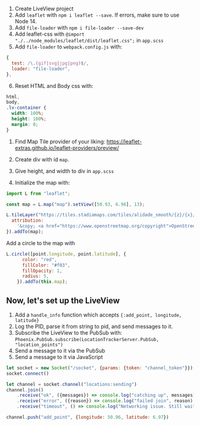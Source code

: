 1. Create LiveView project
2. Add `leaflet` with `npm i leaflet --save`. If errors, make sure to use Node 14.
3. Add `file-loader` with `npm i file-loader --save-dev`
4. Add leaflet-css with `@import "./../node_modules/leaflet/dist/leaflet.css";` in `app.scss`
5. Add `file-loader` to `webpack.config.js` with: 
```js
{
  test: /\.(gif|svg|jpg|png)$/,
  loader: "file-loader",
},
```

6. Reset HTML and Body css with:
```css
html,
body,
.lv-container {
  width: 100%;
  height: 100%;
  margin: 0;
}
```
1. Find Map Tile provider of your liking: https://leaflet-extras.github.io/leaflet-providers/preview/
   

2. Create div with id `map`.
3. Give height, and width to div in `app.scss`
4. Initialize the map with:
```js
import L from "leaflet";

const map = L.map("map").setView([50.93, 6.96], 13);

L.tileLayer("https://tiles.stadiamaps.com/tiles/alidade_smooth/{z}/{x}/{y}.png", {
  attribution:
    '&copy; <a href="https://www.openstreetmap.org/copyright">OpenStreetMap</a> contributors',
}).addTo(map);
```

Add a circle to the map with 
```js
L.circle([point.longitude, point.latitude], {
      color: "red",
      fillColor: "#f03",
      fillOpacity: 1,
      radius: 5,
    }).addTo(this.map);
```

## Now, let's set up the LiveView
1. Add a `handle_info` function which accepts `{:add_point, longitude, latitude}`
2. Log the PID, parse it from string to pid, and send messages to it.
3. Subscribe the LiveView to the PubSub with: `Phoenix.PubSub.subscribe(LocationTrackerServer.PubSub, "location_points")`
4. Send a message to it via the PubSub
5. Send a message to it via JavaScript
```js
let socket = new Socket("/socket", {params: {token: "channel_token"}})
socket.connect()

let channel = socket.channel("locations:sending")
channel.join()
    .receive("ok", ({messages}) => console.log("catching up", messages) )
    .receive("error", ({reason}) => console.log("failed join", reason) )
    .receive("timeout", () => console.log("Networking issue. Still waiting..."))

channel.push("add_point", {longitude: 50.96, latitude: 6.97})
```
